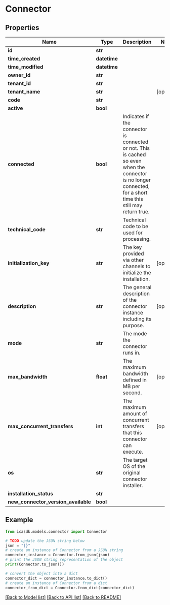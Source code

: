 # Connector


## Properties

Name | Type | Description | Notes
------------ | ------------- | ------------- | -------------
**id** | **str** |  | 
**time_created** | **datetime** |  | 
**time_modified** | **datetime** |  | 
**owner_id** | **str** |  | 
**tenant_id** | **str** |  | 
**tenant_name** | **str** |  | [optional] 
**code** | **str** |  | 
**active** | **bool** |  | 
**connected** | **bool** | Indicates if the connector is connected or not. This is cached so even when the connector is no longer connected, for a short time this still may return true. | 
**technical_code** | **str** | Technical code to be used for processing. | 
**initialization_key** | **str** | The key provided via other channels to initialize the installation. | [optional] 
**description** | **str** | The general description of the connector instance including its purpose. | [optional] 
**mode** | **str** | The mode the connector runs in. | 
**max_bandwidth** | **float** | The maximum bandwidth defined in MB per second. | [optional] 
**max_concurrent_transfers** | **int** | The maximum amount of concurrent transfers that this connector can execute. | [optional] 
**os** | **str** | The target OS of the original connector installer. | 
**installation_status** | **str** |  | 
**new_connector_version_available** | **bool** |  | 

## Example

```python
from icasdk.models.connector import Connector

# TODO update the JSON string below
json = "{}"
# create an instance of Connector from a JSON string
connector_instance = Connector.from_json(json)
# print the JSON string representation of the object
print(Connector.to_json())

# convert the object into a dict
connector_dict = connector_instance.to_dict()
# create an instance of Connector from a dict
connector_from_dict = Connector.from_dict(connector_dict)
```
[[Back to Model list]](../README.md#documentation-for-models) [[Back to API list]](../README.md#documentation-for-api-endpoints) [[Back to README]](../README.md)


